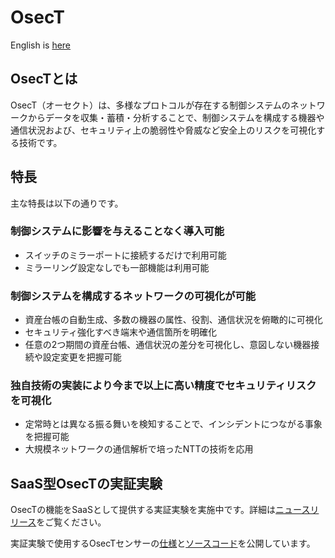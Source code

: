 # OsecT

English is [here](README_en.md)

## OsecTとは

OsecT（オーセクト）は、多様なプロトコルが存在する制御システムのネットワークからデータを収集・蓄積・分析することで、制御システムを構成する機器や通信状況および、セキュリティ上の脆弱性や脅威など安全上のリスクを可視化する技術です。

## 特長

主な特長は以下の通りです。

### 制御システムに影響を与えることなく導入可能

- スイッチのミラーポートに接続するだけで利用可能
- ミラーリング設定なしでも一部機能は利用可能

### 制御システムを構成するネットワークの可視化が可能

- 資産台帳の自動生成、多数の機器の属性、役割、通信状況を俯瞰的に可視化​
- セキュリティ強化すべき端末や通信箇所を明確化​
- 任意の2つ期間の資産台帳、通信状況の差分を可視化し、意図しない機器接続や設定変更を把握可能​

### 独自技術の実装により今まで以上に高い精度でセキュリティリスクを可視化​

- 定常時とは異なる振る舞いを検知することで、インシデントにつながる事象を把握可能
- 大規模ネットワークの通信解析で培ったNTTの技術を応用

## SaaS型OsecTの実証実験

OsecTの機能をSaaSとして提供する実証実験を実施中です。詳細は[ニュースリリース](https://www.ntt.com/about-us/press-releases/news/article/2021/0524.html)をご覧ください。

実証実験で使用するOsecTセンサーの[仕様](osect_sensor/SPECIFICATION.md)と[ソースコード](osect_sensor/)を公開しています。
